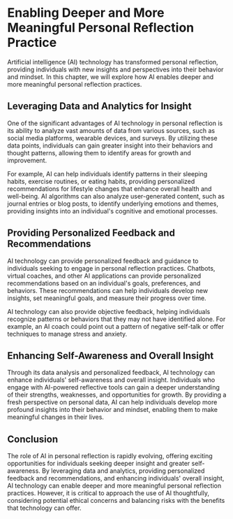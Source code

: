 Enabling Deeper and More Meaningful Personal Reflection Practice
====================================================================================================================

Artificial intelligence (AI) technology has transformed personal reflection, providing individuals with new insights and perspectives into their behavior and mindset. In this chapter, we will explore how AI enables deeper and more meaningful personal reflection practices.

Leveraging Data and Analytics for Insight
-----------------------------------------

One of the significant advantages of AI technology in personal reflection is its ability to analyze vast amounts of data from various sources, such as social media platforms, wearable devices, and surveys. By utilizing these data points, individuals can gain greater insight into their behaviors and thought patterns, allowing them to identify areas for growth and improvement.

For example, AI can help individuals identify patterns in their sleeping habits, exercise routines, or eating habits, providing personalized recommendations for lifestyle changes that enhance overall health and well-being. AI algorithms can also analyze user-generated content, such as journal entries or blog posts, to identify underlying emotions and themes, providing insights into an individual's cognitive and emotional processes.

Providing Personalized Feedback and Recommendations
---------------------------------------------------

AI technology can provide personalized feedback and guidance to individuals seeking to engage in personal reflection practices. Chatbots, virtual coaches, and other AI applications can provide personalized recommendations based on an individual's goals, preferences, and behaviors. These recommendations can help individuals develop new insights, set meaningful goals, and measure their progress over time.

AI technology can also provide objective feedback, helping individuals recognize patterns or behaviors that they may not have identified alone. For example, an AI coach could point out a pattern of negative self-talk or offer techniques to manage stress and anxiety.

Enhancing Self-Awareness and Overall Insight
--------------------------------------------

Through its data analysis and personalized feedback, AI technology can enhance individuals' self-awareness and overall insight. Individuals who engage with AI-powered reflective tools can gain a deeper understanding of their strengths, weaknesses, and opportunities for growth. By providing a fresh perspective on personal data, AI can help individuals develop more profound insights into their behavior and mindset, enabling them to make meaningful changes in their lives.

Conclusion
----------

The role of AI in personal reflection is rapidly evolving, offering exciting opportunities for individuals seeking deeper insight and greater self-awareness. By leveraging data and analytics, providing personalized feedback and recommendations, and enhancing individuals' overall insight, AI technology can enable deeper and more meaningful personal reflection practices. However, it is critical to approach the use of AI thoughtfully, considering potential ethical concerns and balancing risks with the benefits that technology can offer.
